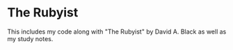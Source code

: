 # The Rubyist

This includes my code along with "The Rubyist" by David A. Black as well as my study notes.
